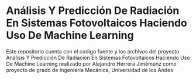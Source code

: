 # Análisis Y Predicción De Radiación En Sistemas Fotovoltaicos Haciendo Uso De Machine Learning
Este repositorio cuenta con el codigo fuente y los archivos del proyecto Análisis Y Predicción De Radiación En Sistemas Fotovoltaicos Haciendo Uso De Machine Learning realizado por Alejandro Herrera Jimémenz como proyecto de grado de Ingeniería Mecánica, Universidad de los Andes
